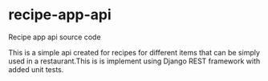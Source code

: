 # recipe-app-api
Recipe app api source code

This is a simple api created for recipes for different items that can be simply used in a restaurant.This is is implement using Django REST framework with added unit tests.
